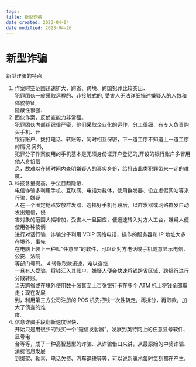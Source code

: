 ```yaml
---
tags:
title: 新型诈骗
date created: 2023-04-04
date modified: 2023-04-26
---
```


# 新型诈骗

新型诈骗的特点

1. 作案时空范围迅速扩大，跨省、跨境、跨国犯罪比较突出．  
   犯罪团伙一般采取远程的、非接触式的, 受害人无法详细描述嫌疑人的人数和体貌特征,  
   隐蔽性很强.
2. 团伙作案，反侦查能力非常强。  
   犯罪团伙内部组织很严密，他们采取企业化的运作，分工很细．有专人负责购买手机、开  
   银行账户、拨打电话、转账等，同时相互保密，下一道工序不知道上一道工序的情况.另外,  
   犯罪分子作案使用的手机基本是无须身份证开户登记的,开设的银行账户多冒用他人身份信  
   息，故难以在短时间内查明嫌疑人的真实身份，给打击此类犯罪带来一定的难度．
3. 科技含量提高，手法日趋隐蔽．  
   电信诈骗多利用手机、互联网、电话为载体，使用群发器、设立虚假网站等来行骗，嫌疑  
   人在一个固定地点安放群发器、选择好手机号段后，以群发器或网络群发自动发出短信，侵  
   害对象的范围大幅增加，受害人一旦回应，便迅速转入对方人工台，嫌疑人便使用各种伎俩  
   进行对话行骗．诈骗分子利用 VOIP 网络电话，操作的服务器和 IP 地址大多在境外，事先  
   在电脑上装上一种叫“任意显”的软件，可以让对方电话或手机随意显示电信、公安、法院  
   等部门号码。 4.转账取款迅速，难以查控.  
   一旦有人受骗，将钱汇入其账户，嫌疑人便会快速将钱跨省区域、跨银行进行分散转账。  
   当天跨省或在境外使用数十张甚至上百张银行卡在多个 ATM 机上将钱全部取走；现在发展  
   到，利用第三方公司注册的 POS 机先把钱一次性转走，再拆分，再取款，加大了侦查的难  
   度.
4. 信息诈骗手段翻新速度很快．  
   开始只是用很少的钱买一个“短信发射器”，发展到英特网上的任意显号软件、显号电  
   台等等，成了一种高智慧型的诈骗．从诈骗借口来讲，从最原始的中奖诈骗、消费信息发展  
   到绑架、勒索、电话欠费、汽车退税等等，可以说新骗术每时每刻都在产生.
